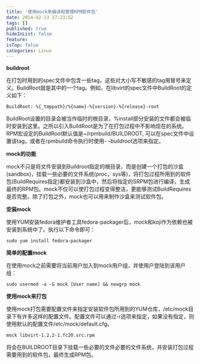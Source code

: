 ```yaml
---
title: '使用mock来编译和管理RPM软件包'
date: 2014-02-13 17:23:52
tags: []
published: true
hideInList: false
feature: 
isTop: false
categories: Linux
---
```


**buildroot**

在打包时用到的spec文件中包含一些tag，这些对大小写不敏感的tag用冒号来定义。BuildRoot就是其中的一个tag。例如，在libvirt的spec文件中BuildRoot的定义如下：

`BuildRoot: %{_tmppath}/%{name}-%{version}-%{release}-root`

BuildRoot设置的目录会被当作临时的根目录，%install部分安装的文件都会被临时安装到这里。之所以引入BuildRoot是为了在打包过程中不影响现在的系统。 RPM宏设定的BuildRoot默认值是~/rpmbuild/BUILDROOT, 可以在spec文件中设置该tag，或者在rpmbuild命令执行时使用- -buildroot选项来指定。

**mock的功能**

mock不只是将文件安装到Buildroot指定的根目录，而是创建一个打包的沙盒(sandbox)，挂载一些必要的文件系统(proc，sys等)，将打包过程所用到的软件包(BuildRequires指定)都安装到沙盒中，然后将指定的SRPM包进行编译，生成最终的RPM包。mock不仅可以使打包过程变得整洁，更能够测试BuildRequires是否完整。除了打包之外，mock也可以用来制作沙盒来测试软件包。

**安装mock**

使用YUM安装fedora维护者工具fedora-packager后，mock和koji作为依赖也被安装到系统中了。执行以下命令即可：

`sudo yum install fedora-packager`

**简单的配置mock**

在使用mock之前需要将当前用户加入到mock用户组，并使用户登陆到该用户组：

`sudo usermod -a -G mock [User name] && newgrp mock`

**使用mock来打包**

使用mock打包需要配置文件来指定安装软件包所用到的YUM仓库，/etc/mock目录下有许多这样的配置文件。配置文件可以通过-r选项来指定，如果没有指定，则使用默认的配置文件/etc/mock/default.cfg。

`mock libvirt-1.2.2-1.fc20.src.rpm`

将会在BUILDROOT目录下挂载一些必要的文件必要的文件系统，并安装打包过程需要用到的软件包，最终生成RPM包。